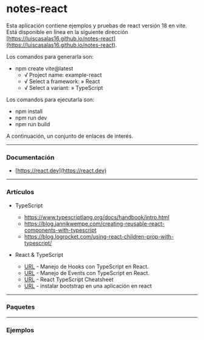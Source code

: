 # notes-react

Esta aplicación contiene ejemplos y pruebas de react versión 18 en vite. Está disponible en línea en la siguiente dirección [https://luiscasalas16.github.io/notes-react](https://luiscasalas16.github.io/notes-react).

Los comandos para generarla son:

- npm create vite@latest
  - √ Project name: example-react
  - √ Select a framework: » React
  - √ Select a variant: » TypeScript

Los comandos para ejecutarla son:

- npm install
- npm run dev
- npm run build

A continuación, un conjunto de enlaces de interés.

---

### Documentación

- [https://react.dev](https://react.dev)

---

### Artículos

- TypeScript

  - https://www.typescriptlang.org/docs/handbook/intro.html
  - https://blog.jannikwempe.com/creating-reusable-react-components-with-typescript
  - https://blog.logrocket.com/using-react-children-prop-with-typescript/

- React & TypeScript
  - [URL](https://devtrium.com/posts/react-typescript-how-to-type-hooks) - Manejo de Hooks con TypeScript en React.
  - [URL](https://devtrium.com/posts/react-typescript-events) - Manejo de Events con TypeScript en React.
  - [URL](https://react-typescript-cheatsheet.netlify.app/docs/basic/setup) - React TypeScript Cheatsheet
  - [URL](https://blog.logrocket.com/using-bootstrap-with-react-tutorial-with-examples) - instalar bootstrap en una aplicación en react

---

### Paquetes

---

### Ejemplos
